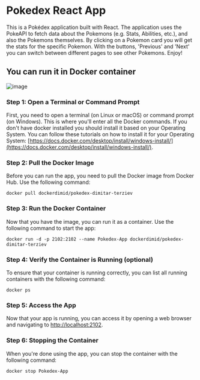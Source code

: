 # Pokedex React App

This is a Pokédex application built with React. The application uses the PokeAPI to fetch data about the Pokemons (e.g. Stats, Abilities, etc.), and also the Pokemons themselves. By clicking on a Pokemon card you will get the stats for the specific Pokemon. With the buttons, 'Previous' and 'Next' you can switch between different pages to see other Pokemons. Enjoy!

## You can run it in Docker container 
![image](https://github.com/Plo4i/Pokedex/assets/56607740/9fbc7fb4-68b5-44db-a7fc-e336f3cd73db)

### Step 1: Open a Terminal or Command Prompt
First, you need to open a terminal (on Linux or macOS) or command prompt (on Windows). This is where you'll enter all the Docker commands.
If you don't have docker installed you should install it based on your Operating System.
You can follow these tutorials on how to install it for your Operating System: 
[https://docs.docker.com/desktop/install/windows-install/](https://docs.docker.com/desktop/install/windows-install/).

### Step 2: Pull the Docker Image
Before you can run the app, you need to pull the Docker image from Docker Hub. Use the following command:

    docker pull dockerdimid/pokedex-dimitar-terziev

### Step 3: Run the Docker Container
Now that you have the image, you can run it as a container. Use the following command to start the app:

    docker run -d -p 2102:2102 --name Pokedex-App dockerdimid/pokedex-dimitar-terziev

### Step 4: Verify the Container is Running (optional)
To ensure that your container is running correctly, you can list all running containers with the following command:

    docker ps

### Step 5: Access the App
Now that your app is running, you can access it by opening a web browser and navigating to [http://localhost:2102](http://localhost:2102).

### Step 6: Stopping the Container
When you're done using the app, you can stop the container with the following command:

    docker stop Pokedex-App

